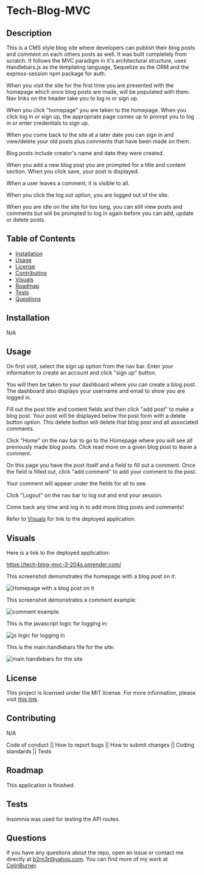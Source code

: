 # Tech-Blog-MVC

## Description

This is a CMS style blog site where developers can publish their blog posts and comment on each others posts as well. It was built completely from scratch. It follows the MVC paradigm in it's architectural structure, uses Handlebars.js as the templating language, Sequelize as the ORM and the express-session npm package for auth.

When you visit the site for the first time you are presented with the homepage which once blog posts are made, will be populated with them. Nav links on the header take you to log in or sign up.

When you click "homepage" you are taken to the homepage. When you click log in or sign up, the appropriate page comes up to prompt you to log in or enter credentials to sign up.

When you come back to the site at a later date you can sign in and view/delete your old posts plus comments that have been made on them.

Blog posts include creator's name and date they were created.

When you add a new blog post you are prompted for a title and content section. When you click save, your post is displayed.

When a user leaves a comment, it is visible to all. 

When you click the log out option, you are logged out of the site.

When you are idle on the site for too long, you can still view posts and comments but will be prompted to log in again before you can add, update or delete posts.


## Table of Contents

- [Installation](#installation)
- [Usage](#usage)
- [License](#license)
- [Contributing](#contributing)
- [Visuals](#visuals)
- [Roadmap](#roadmap)
- [Tests](#tests)
- [Questions](#questions)

## Installation

N/A

## Usage

On first visit, select the sign up option from the nav bar. Enter your information to create an account and click "sign up" button.

You will then be taken to your dashboard where you can create a blog post. The dashboard also displays your username and email to show you are logged in.

Fill out the post title and content fields and then click "add post" to make a blog post. Your post will be displayed below the post form with a delete button option. This delete button will delete that blog post and all associated comments.

Click "Home" on the nav bar to go to the Homepage where you will see all previously made blog posts. Click read more on a given blog post to leave a comment.

On this page you have the post itself and a field to fill out a comment. Once the field is filled out, click "add comment" to add your comment to the post.

Your comment will appear under the fields for all to see.

Click "Logout" on the nav bar to log out and end your session.

Come back any time and log in to add more blog posts and comments!

Refer to [Visuals](#visuals) for link to the deployed application.

## Visuals

Here is a link to the deployed application:

https://tech-blog-mvc-3-204s.onrender.com/

This screenshot demonstrates the homepage with a blog post on it:

![Homepage with a blog post on it](https://github.com/user-attachments/assets/279bf85e-893f-45f8-9b00-80189e6b3740)

This screenshot demonstrates a comment example:

![comment example](https://github.com/user-attachments/assets/41f2dfe0-199d-4710-9a43-a4303db92fdf)

This is the javascript logic for logging in:

![js logic for logging in](https://github.com/user-attachments/assets/001816f6-1c7d-46bb-965e-64cab596dd74)

This is the main.handlebars file for the site:

![main handlebars for the site](https://github.com/user-attachments/assets/4423ad05-b44b-400a-be3e-9d0a451fcfbf)


## License

This project is licensed under the MIT license. For more information, please visit [this link](https://opensource.org/licenses/MIT).


## Contributing
N/A

Code of conduct || How to report bugs || How to submit changes || Coding standards || Tests

## Roadmap

This application is finished.

## Tests

Insomnia was used for testing the API routes.

## Questions

If you have any questions about the repo, open an issue or contact me directly at b2rn3r@yahoo.com. You can find more of my work at [ColinBurner](https://github.com/ColinBurner/).